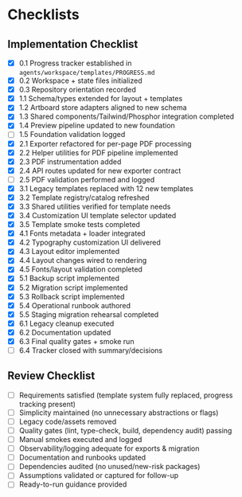 # Checklists

## Implementation Checklist
- [x] 0.1 Progress tracker established in `agents/workspace/templates/PROGRESS.md`
- [x] 0.2 Workspace + state files initialized
- [x] 0.3 Repository orientation recorded
- [x] 1.1 Schema/types extended for layout + templates
- [x] 1.2 Artboard store adapters aligned to new schema
- [x] 1.3 Shared components/Tailwind/Phosphor integration completed
- [x] 1.4 Preview pipeline updated to new foundation
- [ ] 1.5 Foundation validation logged
- [x] 2.1 Exporter refactored for per-page PDF processing
- [x] 2.2 Helper utilities for PDF pipeline implemented
- [x] 2.3 PDF instrumentation added
- [x] 2.4 API routes updated for new exporter contract
- [ ] 2.5 PDF validation performed and logged
- [x] 3.1 Legacy templates replaced with 12 new templates
- [x] 3.2 Template registry/catalog refreshed
- [x] 3.3 Shared utilities verified for template needs
- [x] 3.4 Customization UI template selector updated
- [x] 3.5 Template smoke tests completed
- [x] 4.1 Fonts metadata + loader integrated
- [x] 4.2 Typography customization UI delivered
- [x] 4.3 Layout editor implemented
- [x] 4.4 Layout changes wired to rendering
- [x] 4.5 Fonts/layout validation completed
- [x] 5.1 Backup script implemented
- [x] 5.2 Migration script implemented
- [x] 5.3 Rollback script implemented
- [x] 5.4 Operational runbook authored
- [x] 5.5 Staging migration rehearsal completed
- [x] 6.1 Legacy cleanup executed
- [x] 6.2 Documentation updated
- [x] 6.3 Final quality gates + smoke run
- [ ] 6.4 Tracker closed with summary/decisions

## Review Checklist
- [ ] Requirements satisfied (template system fully replaced, progress tracking present)
- [ ] Simplicity maintained (no unnecessary abstractions or flags)
- [ ] Legacy code/assets removed
- [ ] Quality gates (lint, type-check, build, dependency audit) passing
- [ ] Manual smokes executed and logged
- [ ] Observability/logging adequate for exports & migration
- [ ] Documentation and runbooks updated
- [ ] Dependencies audited (no unused/new-risk packages)
- [ ] Assumptions validated or captured for follow-up
- [ ] Ready-to-run guidance provided
